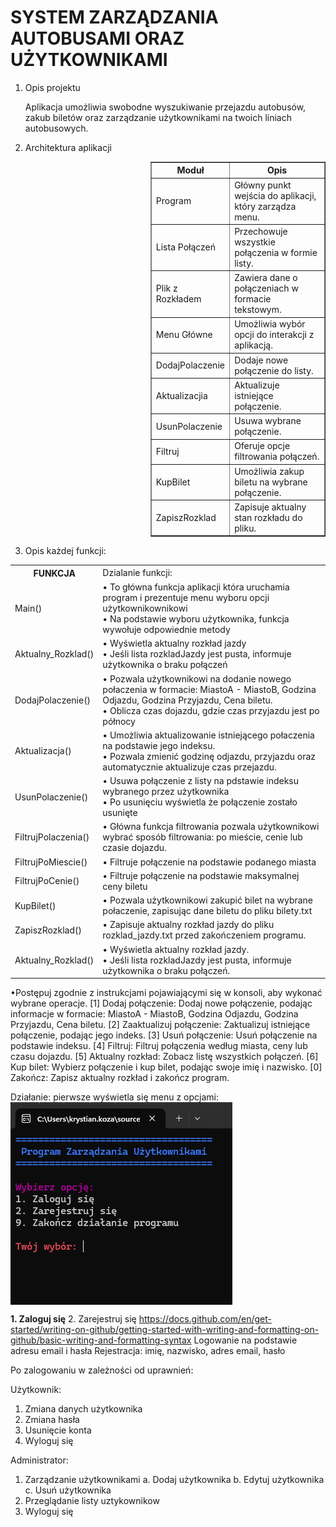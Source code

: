 <h1>SYSTEM ZARZĄDZANIA AUTOBUSAMI ORAZ UŻYTKOWNIKAMI</h1>

<ol>
 <li>Opis projektu
 <p>Aplikacja umożliwia swobodne wyszukiwanie przejazdu autobusów, zakub biletów oraz zarządzanie użytkownikami na twoich liniach autobusowych.</p>
 </li>

 <li>Architektura aplikacji</li>
 <div style="margin-left: 200px;">
 <table border="1">
    <thead>
        <tr>
            <th>Moduł</th>
            <th>Opis</th>
        </tr>
    </thead>
    <tbody>
        <tr>
            <td>Program</td>
            <td>Główny punkt wejścia do aplikacji, który zarządza menu.</td>
        </tr>
        <tr>
            <td>Lista Połączeń</td>
            <td>Przechowuje wszystkie połączenia w formie listy.</td>
        </tr>
        <tr>
            <td>Plik z Rozkładem</td>
            <td>Zawiera dane o połączeniach w formacie tekstowym.</td>
        </tr>
        <tr>
            <td>Menu Główne</td>
            <td>Umożliwia wybór opcji do interakcji z aplikacją.</td>
        </tr>
        <tr>
            <td>DodajPolaczenie</td>
            <td>Dodaje nowe połączenie do listy.</td>
        </tr>
        <tr>
            <td>Aktualizacjia</td>
            <td>Aktualizuje istniejące połączenie.</td>
        </tr>
        <tr>
            <td>UsunPolaczenie</td>
            <td>Usuwa wybrane połączenie.</td>
        </tr>
        <tr>
            <td>Filtruj</td>
            <td>Oferuje opcje filtrowania połączeń.</td>
        </tr>
        <tr>
            <td>KupBilet</td>
            <td>Umożliwia zakup biletu na wybrane połączenie.</td>
        </tr>
        <tr>
            <td>ZapiszRozklad</td>
            <td>Zapisuje aktualny stan rozkładu do pliku.</td>
        </tr>
    </tbody>
</table>

</ol>

3. Opis każdej funkcji:
<table>
 <tr>
   <th>
    FUNKCJA
   </th>
  <td>Dzialanie funkcji:</td>
 </tr>
 <tr>
  <td> 
   Main()
  </td>
  <td>
   • To główna funkcja aplikacji która uruchamia program i prezentuje menu wyboru opcji użytkownikownikowi <br>
   • Na podstawie wyboru użytkownika, funkcja wywołuje odpowiednie metody
 </td>
 </tr>
 <tr>
  <td>
   Aktualny_Rozklad()
  </td>
  <td>
   • Wyświetla aktualny rozkład jazdy <br>
   • Jeśli lista rozkladJazdy jest pusta, informuje użytkownika o braku połączeń
  </td>
</tr> 
<tr>
 <td>
   DodajPolaczenie()
 </td>
 <td>
   • Pozwala użytkownikowi na dodanie nowego połaczenia w formacie: MiastoA - MiastoB, Godzina Odjazdu, Godzina Przyjazdu, Cena biletu. <br>
   • Oblicza czas dojazdu, gdzie czas przyjazdu jest po północy
</td>
</tr>
<tr>
<td>
   Aktualizacja()
 </td>
 <td>
   • Umożliwia aktualizowanie istniejącego połaczenia na podstawie jego indeksu. <br>
   • Pozwala zmienić godzinę odjazdu, przyjazdu oraz automatycznie aktualizuje czas przejazdu.
</td>
</tr>
<tr>
 <td>
   UsunPolaczenie()
  </td>
 <td>
   • Usuwa połączenie z listy na pdstawie indeksu wybranego przez użytkownika <br>
   • Po usunięciu wyświetla że połączenie zostało usunięte
</td>
</tr>
<tr>
 <td>
   FiltrujPolaczenia()
  </td>
 <td>
   • Główna funkcja filtrowania pozwala użytkownikowi wybrać sposób filtrowania: po mieście, cenie lub czasie dojazdu.
</td>
</tr>
<tr>
 <td>
   FiltrujPoMiescie()
 </td>
 <td>
   • Filtruje połączenie na podstawie podanego miasta
</td>
</tr>
<tr>
 <td>
   FiltrujPoCenie()
  </td>
 <td>
   • Filtruje połączenie na podstawie maksymalnej ceny biletu
</td>
</tr>
<tr>
 <td>
   KupBilet()
  </td>
 <td>
   • Pozwala użytkownikowi zakupić bilet na wybrane połaczenie, zapisując dane biletu do pliku bilety.txt
</td>
</tr>
<tr>
 <td>
   ZapiszRozklad()
 </td>
 <td>
   • Zapisuje aktualny rozkład jazdy do pliku rozklad_jazdy.txt przed zakończeniem programu.
</td>
</tr>
<tr>
 <td>
   Aktualny_Rozklad()
  </td>
 <td>
  • Wyświetla aktualny rozkład jazdy. <br>
  • Jeśli lista rozkladJazdy jest pusta, informuje użytkownika o braku połączeń.
  </td>
</table>
 •Postępuj zgodnie z instrukcjami pojawiającymi się w konsoli, aby wykonać wybrane operacje.
 [1] Dodaj połączenie: Dodaj nowe połączenie, podając informacje w formacie: MiastoA - MiastoB, Godzina Odjazdu, Godzina Przyjazdu, Cena biletu.
 [2] Zaaktualizuj połączenie: Zaktualizuj istniejące połączenie, podając jego indeks.
 [3] Usuń połączenie: Usuń połączenie na podstawie indeksu.
 [4] Filtruj: Filtruj połączenia według miasta, ceny lub czasu dojazdu.
 [5] Aktualny rozkład: Zobacz listę wszystkich połączeń.
 [6] Kup bilet: Wybierz połączenie i kup bilet, podając swoje imię i nazwisko.
 [0] Zakończ: Zapisz aktualny rozkład i zakończ program.
  
Działanie: 
pierwsze wyświetla się menu z opcjami:
<img title="ActivityWatch" src="/1.png" align="center">

**1. Zaloguj się**
2. Zarejestruj się
 https://docs.github.com/en/get-started/writing-on-github/getting-started-with-writing-and-formatting-on-github/basic-writing-and-formatting-syntax
Logowanie na podstawie adresu email i hasła 
Rejestracja: imię, nazwisko, adres email, hasło
 
Po zalogowaniu w zależności od uprawnień:

Użytkownik:
 1. Zmiana danych użytkownika
 2. Zmiana hasła
 3. Usunięcie konta
 9. Wyloguj się
 
 Administrator:
 1. Zarządzanie użytkownikami
    a. Dodaj użytkownika
    b. Edytuj użytkownika
    c. Usuń użytkownika
 2. Przeglądanie listy uztykownikow
 9. Wyloguj się

